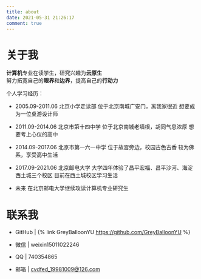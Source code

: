 ```yaml
---
title: about
date: 2021-05-31 21:26:17
comment: true
---
```

# 关于我
**计算机**专业在读学生，研究兴趣为**云原生**  
努力拓宽自己的**眼界**和**边界**，提高自己的**行动力**  

个人学习经历：  
- 2005.09-2011.06 北京小学走读部 位于北京南城广安门，离我家很近 想要成为一位桌游设计师

- 2011.09-2014.06 北京市第十四中学 位于北京南城老墙根，胡同气息浓厚 想要考上心仪的高中

- 2014.09-2017.06 北京市第一六一中学 位于故宫旁边，校园古色古香 较为佛系，享受高中生活

- 2017.09-2021.06 北京邮电大学 大学四年体验了昌平宏福、昌平沙河、海淀西土城三个校区 目前在西土城校区学习生活

- 未来 在北京邮电大学继续攻读计算机专业研究生

# 联系我
- GitHub | {% link GreyBalloonYU https://github.com/GreyBalloonYU %}

- 微信 | weixin15011022246

- QQ | 740354865

- 邮箱 | cvdfed_19981009@126.com